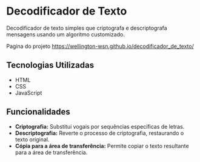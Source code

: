 # Decodificador de Texto

Decodificador de texto simples que criptografa e descriptografa mensagens usando um algoritmo customizado.

Pagina do projeto  https://wellington-wsn.github.io/decodificador_de_texto/

## Tecnologias Utilizadas
* HTML
* CSS
* JavaScript

## Funcionalidades
* **Criptografia:** Substitui vogais por sequências específicas de letras.
* **Descriptografia:** Reverte o processo de criptografia, restaurando o texto original.
* **Cópia para a área de transferência:** Permite copiar o texto resultante para a área de transferência.
